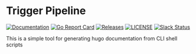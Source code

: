 # Trigger Pipeline

[![Documentation](https://godoc.org/github.com/jenkins-x-labs/cli-doc-gen?status.svg)](https://pkg.go.dev/mod/github.com/jenkins-x-labs/cli-doc-gen)
[![Go Report Card](https://goreportcard.com/badge/github.com/jenkins-x-labs/cli-doc-gen)](https://goreportcard.com/report/github.com/jenkins-x-labs/cli-doc-gen)
[![Releases](https://img.shields.io/github/release-pre/jenkins-x-labs/cli-doc-gen.svg)](https://github.com/jenkins-x-labs/cli-doc-gen/releases)
[![LICENSE](https://img.shields.io/github/license/jenkins-x-labs/cli-doc-gen.svg)](https://github.com/jenkins-x-labs/cli-doc-gen/blob/master/LICENSE)
[![Slack Status](https://img.shields.io/badge/slack-join_chat-white.svg?logo=slack&style=social)](https://slack.k8s.io/)

This is a simple tool for generating hugo documentation from CLI shell scripts
